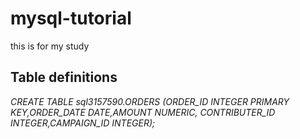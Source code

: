 # mysql-tutorial
this is for my study
## Table definitions ##


*CREATE TABLE sql3157590.ORDERS
(ORDER_ID INTEGER PRIMARY KEY,ORDER_DATE DATE,AMOUNT NUMERIC,
CONTRIBUTER_ID INTEGER,CAMPAIGN_ID INTEGER);*
